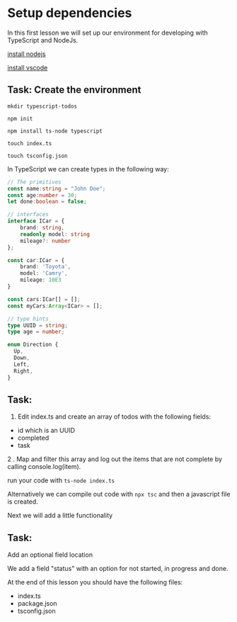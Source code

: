 # Setup dependencies

In this first lesson we will set up our environment for developing with TypeScript and NodeJs. 

[install nodejs](https://nodejs.org/en/)

[install vscode](https://code.visualstudio.com/)

## Task: Create the environment
```mkdir typescript-todos```

```npm init```

```npm install ts-node typescript```

```touch index.ts```

```touch tsconfig.json```

In TypeScript we can create types in the following way:


```typescript
// The primitives
const name:string = "John Doe";
const age:number = 30;
let done:boolean = false;

// interfaces
interface ICar = { 
    brand: string, 
    readonly model: string
    mileage?: number
};

const car:ICar = {
    brand: 'Toyota',
    model: 'Camry',
    mileage: 10E3
}

const cars:ICar[] = [];
const myCars:Array<ICar> = [];

// type hints
type UUID = string;
type age = number;

enum Direction {
  Up,
  Down,
  Left,
  Right,
}

```

## Task: 

1. Edit index.ts and create an array of todos with the following fields:
* id which is an UUID
* completed
* task

2 . Map and filter this array and log out the items that are not complete by calling console.log(item). 

run your code with `ts-node index.ts`

Alternatively we can compile out code with `npx tsc` and then a javascript file is created.

Next we will add a little functionality

## Task:

Add an optional field location

We add a field "status" with an option for not started, in progress and done.

At the end of this lesson you should have the following files:
* index.ts
* package.json
* tsconfig.json
